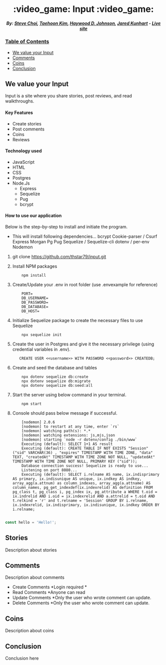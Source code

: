 <h1 align="center"> :video_game: Input :video_game: </h1>

<h5 align="center">  By: <a href="https://github.com/Fiasco071">Steve Choi</a>, <a href="https://github.com/thstar79">Taehoon Kim</a>, <a href="https://github.com/haywood-d-johnson"> Haywood D. Johnson</a>, <a href="https://github.com/Jared-Kunhart">Jared Kunhart</a> - <a href="https://input-app.herokuapp.com/"><i>Live site</i></h5>

### Table of Contents
- [We value your Input](#stories)
- [Comments](#comments)
- [Coins](#coins)
- [Conclusion](#conclusion)


## We value your Input
Input is a site where you share stories, post reviews, and read walkthroughs.

#### Key Features
- Create stories
- Post comments
- Coins
- Reviews

#### Technology used
- JavaScript
- HTML
- CSS
- Postgres
- Node.Js 
   - Express
   - Sequelize
   - Pug
   - bcrypt
  
  
#### How to use our application
 
Below is the step-by-step to install and initiate the program.
   - This will install following dependencies...
            bcrypt
            Cookie-parser / Csurf
            Express
            Morgan
            Pg
            Pug
            Sequelize / Sequelize-cli
            dotenv / per-env
            Nodemon
  
  1. git clone https://github.com/thstar79/input.git
  
  2. Install NPM packages
  
             npm install
  3. Create/Update your .env in root folder (use .envexample for reference)
  
             PORT=
             DB_USERNAME=
             DB_PASSWORD=
             DB_DATABASE=
             DB_HOST=
  
  4. Initialize Sequelize package to create the necessary files to use Sequelize
            
             npx sequelize init
  
  5. Create the user in Postgres and give it the necessary privilege (using credential variables in .env).
  
            CREATE USER <<username>> WITH PASSWORD <<password>> CREATEDB;
  
  6. Create and seed the database and tables
  
             npx dotenv sequelize db:create
             npx dotenv sequelize db:migrate
             npx dotenv sequelize db:seed:all
  
  7. Start the server using below command in your terminal.
  
             npm start
  
  8. Console should pass below message if successful.
  
             [nodemon] 2.0.6
             [nodemon] to restart at any time, enter `rs`
             [nodemon] watching path(s): *.*
             [nodemon] watching extensions: js,mjs,json
             [nodemon] starting `node -r dotenv/config ./bin/www`
             Executing (default): SELECT 1+1 AS result
             Executing (default): CREATE TABLE IF NOT EXISTS "Session" ("sid" VARCHAR(36) , "expires" TIMESTAMP WITH TIME ZONE, "data" TEXT, "createdAt" TIMESTAMP WITH TIME ZONE NOT NULL, "updatedAt" TIMESTAMP WITH TIME ZONE NOT NULL, PRIMARY KEY ("sid"));
             Database connection success! Sequelize is ready to use...
             Listening on port 8080...
             Executing (default): SELECT i.relname AS name, ix.indisprimary AS primary, ix.indisunique AS unique, ix.indkey AS indkey, array_agg(a.attnum) as column_indexes, array_agg(a.attname) AS column_names, pg_get_indexdef(ix.indexrelid) AS definition FROM pg_class t, pg_class i, pg_index ix, pg_attribute a WHERE t.oid = ix.indrelid AND i.oid = ix.indexrelid AND a.attrelid = t.oid AND t.relkind = 'r' and t.relname = 'Session' GROUP BY i.relname, ix.indexrelid, ix.indisprimary, ix.indisunique, ix.indkey ORDER BY i.relname;

  
  
  ```js
  
  const hello = 'Hello!';
  
  ```
  
## Stories
Description about stories

## Comments
Description about comments
- Create Comments
    *Login required
    *
- Read Comments
    *Anyone can read
- Update Comments
    *Only the user who wrote comment can update.
- Delete Comments
    *Only the user who wrote comment can update.

## Coins
Description about coins

## Conclusion
Conclusion here
